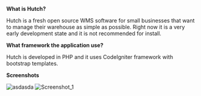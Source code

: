 **What is Hutch?**

Hutch is a fresh open source WMS software for small businesses that want
to manage their warehouse as simple as possible. Right now it is a very 
early development state and it is not recommended for install.

**What framework the application use?**

Hutch is developed in PHP and it uses CodeIgniter framework with bootstrap templates.

**Screenshots**

![asdasda](https://user-images.githubusercontent.com/52736317/63927658-d28d8900-ca56-11e9-9d02-f78a239c7379.png)
![Screenshot_1](https://user-images.githubusercontent.com/52736317/63927742-f9e45600-ca56-11e9-8b47-07e35ec1e9fc.png)
